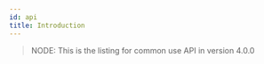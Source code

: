 ```yaml
---
id: api
title: Introduction
---
```


> NODE: This is the listing for common use API in version 4.0.0
